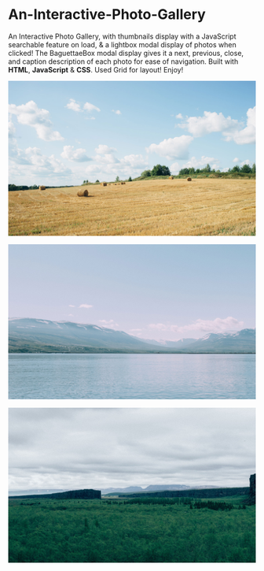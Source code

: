 # An-Interactive-Photo-Gallery

An Interactive Photo Gallery, with thumbnails display with a JavaScript searchable feature on load, & a lightbox modal display of photos when clicked! The BaguettaeBox modal display gives it a next, previous, close, and caption description of each photo for ease of navigation. Built with **HTML**, **JavaScript** & **CSS**. Used Grid for layout! Enjoy!

![screen shot showcase of live version](https://github.com/osmankbk/An-Interactive-Photo-Gallery/blob/main/photos/01.jpg)

![screen shot showcase of live version](https://github.com/osmankbk/An-Interactive-Photo-Gallery/blob/main/photos/02.jpg)

![screen shot showcase of live version](https://github.com/osmankbk/An-Interactive-Photo-Gallery/blob/main/photos/03.jpg)

